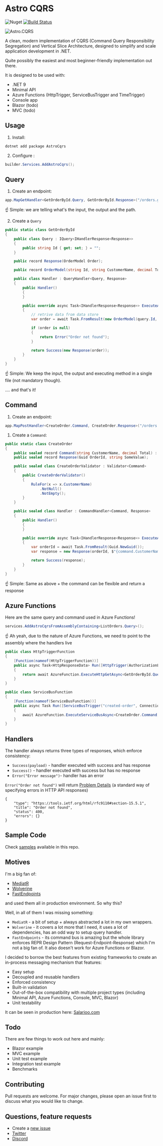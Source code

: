 # Astro CQRS

![Nuget](https://img.shields.io/nuget/v/AstroCQRS?link=https%3A%2F%2Fwww.nuget.org%2Fpackages%2FAstroCqrs%2F) [![Build Status](https://dev.azure.com/isready/astro-cqrs/_apis/build/status%2Fkedzior-io.astro-cqrs?branchName=main)](https://dev.azure.com/isready/astro-cqrs/_build/latest?definitionId=16&branchName=main)

![Astro.CQRS](https://raw.githubusercontent.com/kedzior-io/astro-cqrs/main/astrocqrs.jpg)


A clean, modern implementation of CQRS (Command Query Responsibility Segregation) and Vertical Slice Architecture, designed to simplify and scale application development in .NET.

Quite possibly the easiest and most beginner-friendly implementation out there.

It is designed to be used with:

- .NET 9
- Minimal API
- Azure Functions (HttpTrigger, ServiceBusTrigger and TimeTrigger)
- Console app
- Blazor (todo)
- MVC (todo)

## Usage

1. Install:

```csharp
dotnet add package AstroCqrs  
```


2. Configure :

```csharp
builder.Services.AddAstroCqrs();
```

## Query

1. Create an endpoint:

```csharp
app.MapGetHandler<GetOrderById.Query, GetOrderById.Response>("/orders.getById.{id}");
```

☝️ Simple: we are telling what's the input, the output and the path. 


2. Create a `Query`

```csharp
public static class GetOrderById
{
    public class Query : IQuery<IHandlerResponse<Response>>
    {
        public string Id { get; set; } = "";
    }

    public record Response(OrderModel Order);

    public record OrderModel(string Id, string CustomerName, decimal Total);

    public class Handler : QueryHandler<Query, Response>
    {
        public Handler()
        {
        }

        public override async Task<IHandlerResponse<Response>> ExecuteAsync(Query query, CancellationToken ct)
        {
            // retrive data from data store
            var order = await Task.FromResult(new OrderModel(query.Id, "Gavin Belson", 20));

            if (order is null)
            {
                return Error("Order not found");
            }

            return Success(new Response(order));
        }
    }
}
```

☝️ Simple: We keep the input, the output and executing method in a single file (not mandatory though). 

.... and that's it!

## Command

1. Create an endpoint:

```csharp
app.MapPostHandler<CreateOrder.Command, CreateOrder.Response>("/orders.create");
```

1. Create a `Command`:

```csharp
public static class CreateOrder
{
    public sealed record Command(string CustomerName, decimal Total) : ICommand<IHandlerResponse<Response>>;
    public sealed record Response(Guid OrderId, string SomeValue);

    public sealed class CreateOrderValidator : Validator<Command>
    {
        public CreateOrderValidator()
        {
            RuleFor(x => x.CustomerName)
                .NotNull()
                .NotEmpty();
        }
    }

    public sealed class Handler : CommandHandler<Command, Response>
    {
        public Handler()
        {
        }

        public override async Task<IHandlerResponse<Response>> ExecuteAsync(Command command, CancellationToken ct)
        {
            var orderId = await Task.FromResult(Guid.NewGuid());
            var response = new Response(orderId, $"{command.CustomerName}");

            return Success(response);
        }
    }
}
```

☝️ Simple: Same as above + the command can be flexible and return a response

## Azure Functions

Here are the same query and command used in Azure Functions!

```csharp
services.AddAstroCqrsFromAssemblyContaining<ListOrders.Query>();
```

☝️ Ah yeah, due to the nature of Azure Functions, we need to point to the assembly where the handlers live


```csharp
public class HttpTriggerFunction
{
    [Function(nameof(HttpTriggerFunction))]
    public async Task<HttpResponseData> Run([HttpTrigger(AuthorizationLevel.Anonymous,"get")] HttpRequestData req)
    {
        return await AzureFunction.ExecuteHttpGetAsync<GetOrderById.Query, GetOrderById.Response>(req);
    }
}
```


```csharp
public class ServiceBusFunction
{
    [Function(nameof(ServiceBusFunction))]
    public async Task Run([ServiceBusTrigger("created-order", Connection = "ConnectionStrings:ServiceBus")] string json, FunctionContext context)
    {
        await AzureFunction.ExecuteServiceBusAsync<CreateOrder.Command, CreateOrder.Response>(json, JsonOptions.Defaults, context);
    }
}
```
## Handlers

The handler always returns three types of responses, which enforce consistency:
- `Success(payload)` - handler executed with success and has response
- `Success()` - handler executed with success but has no response
- `Error("Error message")`- handler has an error

`Error("Order not found")` will return [Problem Details](https://datatracker.ietf.org/doc/html/rfc7807) (a standard way of specifying errors in HTTP API responses)

```
{
    "type": "https://tools.ietf.org/html/rfc9110#section-15.5.1",
    "title": "Order not found",
    "status": 400,
    "errors": {}
}
```

## Sample Code

Check [samples](https://github.com/kedzior-io/astro-cqrs/tree/main/samples) available in this repo. 

## Motives

I'm a big fan of:
- [MediatR](https://github.com/jbogard/MediatR)
- [Wolverine](https://github.com/JasperFx/wolverine)
- [FastEndpoints](https://fast-endpoints.com/)

and used them all in production environment. So why this?

Well, in all of them I was missing something:

- `MediatR` - a bit of setup + always abstracted a lot in my own wrappers.
- `Wolverine` - it covers a lot more that I need, it uses a lot of dependencies, has an odd way to setup query handler. 
- `FastEndpoints` - its command bus is amazing but the whole library enforces REPR Design Pattern (Request-Endpoint-Response) which I'm not a big fan of. It also doesn't work for Azure Functions or Blazor.

I decided to borrow the best features from existing frameworks to create an in-process messaging mechanism that features:

- Easy setup
- Decoupled and reusable handlers
- Enforced consistency
- Built-in validation
- Out-of-the-box compatibility with multiple project types (including Minimal API, Azure Functions, Console, MVC, Blazor)
- Unit testability

It can be seen in production here: [Salarioo.com](https://salarioo.com)


## Todo

There are few things to work out here and mainly:

- Blazor example
- MVC example
- Unit test example
- Integration test example
- Benchmarks

## Contributing

Pull requests are welcome. For major changes, please open an issue first to discuss what you would like to change.

## Questions, feature requests

- Create a [new issue](https://github.com/kedzior-io/astro-cqrs/issues/new)
- [Twitter](https://twitter.com/KedziorArtur)
- [Discord](https://discord.gg/j3vmcaZG)
